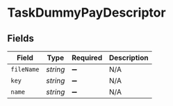 # TaskDummyPayDescriptor


## Fields

| Field              | Type               | Required           | Description        |
| ------------------ | ------------------ | ------------------ | ------------------ |
| `fileName`         | *string*           | :heavy_minus_sign: | N/A                |
| `key`              | *string*           | :heavy_minus_sign: | N/A                |
| `name`             | *string*           | :heavy_minus_sign: | N/A                |